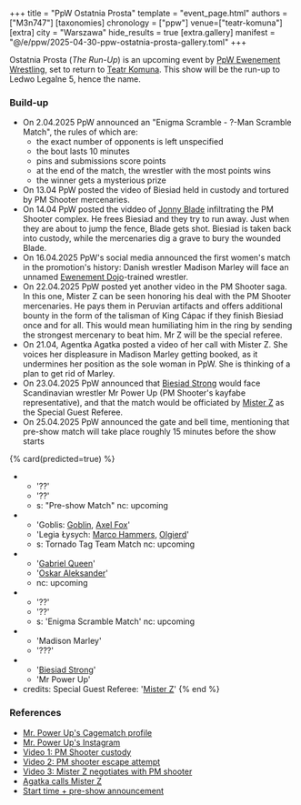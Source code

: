 +++
title = "PpW Ostatnia Prosta"
template = "event_page.html"
authors = ["M3n747"]
[taxonomies]
chronology = ["ppw"]
venue=["teatr-komuna"]
[extra]
city = "Warszawa"
hide_results = true
[extra.gallery]
manifest = "@/e/ppw/2025-04-30-ppw-ostatnia-prosta-gallery.toml"
+++

Ostatnia Prosta (_The Run-Up_) is an upcoming event by [PpW Ewenement Wrestling](@/o/ppw.md), set to return to [Teatr Komuna](@/v/teatr-komuna.md). This show will be the run-up to Ledwo Legalne 5, hence the name.

### Build-up

* On 2.04.2025 PpW announced an "Enigma Scramble - ?-Man Scramble Match", the rules of which are:
  * the exact number of opponents is left unspecified
  * the bout lasts 10 minutes
  * pins and submissions score points
  * at the end of the match, the wrestler with the most points wins
  * the winner gets a mysterious prize
* On 13.04 PpW posted the video of Biesiad held in custody and tortured by PM Shooter mercenaries.
* On 14.04 PpW posted the viddeo of [Jonny Blade](@/w/johnny-blade.md) infiltrating the PM Shooter complex. He frees Biesiad and they try to run away. Just when they are about to jump the fence, Blade gets shot. Biesiad is taken back into custody, while the mercenaries dig a grave to bury the wounded Blade.
* On 16.04.2025 PpW's social media announced the first women's match in the promotion's history: Danish wrestler Madison Marley will face an unnamed [Ewenement Dojo](@/o/ewenement-dojo.md)-trained wrestler.
* On 22.04.2025 PpW posted yet another video in the PM Shooter saga. In this one, Mister Z can be seen honoring his deal with the PM Shooter mercenaries. He pays them in Peruvian artifacts and offers additional bounty in the form of the talisman of King Cápac if they finish Biesiad once and for all. This would mean humiliating him in the ring by sending the strongest mercenary to beat him. Mr Z will be the special referee.
* On 21.04, Agentka Agatka posted a video of her call with Mister Z. She voices her displeasure in Madison Marley getting booked, as it undermines her position as the sole woman in PpW. She is thinking of a plan to get rid of Marley.
* On 23.04.2025 PpW announced that [Biesiad Strong](@/w/biesiad.md) would face Scandinavian wrestler Mr Power Up (PM Shooter's kayfabe representative), and that the match would be officiated by [Mister Z](@/w/mister-z.md) as the Special Guest Referee.
* On 25.04.2025 PpW announced the gate and bell time, mentioning that pre-show match will take place roughly 15 minutes before the show starts

{% card(predicted=true) %}
- - '??'
  - '??'
  - s: "Pre-show Match"
    nc: upcoming
- - 'Goblis: [Goblin](@/w/goblin.md), [Axel Fox](@/w/axel-fox.md)'
  - 'Legia Łysych: [Marco Hammers](@/w/marco-hammers.md), [Olgierd](@/w/olgierd.md)'
  - s: Tornado Tag Team Match
    nc: upcoming
- - '[Gabriel Queen](@/w/gabriel-queen.md)'
  - '[Oskar Aleksander](@/w/oskar-aleksander.md)'
  - nc: upcoming
- - '??'
  - '??'
  - s: 'Enigma Scramble Match'
    nc: upcoming
- - 'Madison Marley'
  - '???'
- - '[Biesiad Strong](@/w/biesiad.md)'
  - 'Mr Power Up'
- credits:
    Special Guest Referee: '[Mister Z](@/w/mister-z.md)'
{% end %}

### References

* [Mr. Power Up's Cagematch profile](https://www.cagematch.net/?id=2&nr=29033&gimmick=Flex+Powers)
* [Mr. Power Up's Instagram](https://www.instagram.com/mrpowerup_flexpowers/)
* [Video 1: PM Shooter custody](https://www.instagram.com/p/DIZE3pEKw7o/)
* [Video 2: PM shooter escape attempt](https://www.instagram.com/p/DIbwspSqOSP/)
* [Video 3: Mister Z negotiates with PM shooter](https://www.instagram.com/p/DIwbHBYqVCl/)
* [Agatka calls Mister Z](https://www.instagram.com/p/DIuPb6kuN2h/)
* [Start time + pre-show announcement](https://www.facebook.com/OficjalnePPW/posts/pfbid0GtrDvpyb9AgFA8buq4Wyt7TCyPcN4W8muj6sfypicCKRbNo2BjLARzL9PVtDvJJml)

